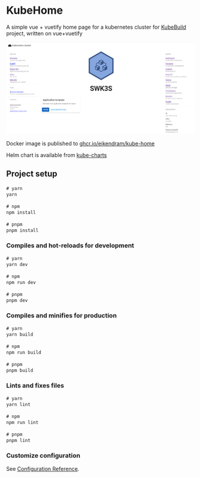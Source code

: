# KubeHome

A simple vue + vuetify home page for a kubernetes cluster for [KubeBuild](https://github.com/EikenDram/kube-build) project, written on vue+vuetify

![site example](docs/site.png)

Docker image is published to [ghcr.io/eikendram/kube-home](https://github.com/EikenDram/kube-home/pkgs/container/kube-home)

Helm chart is available from [kube-charts](https://github.com/EikenDram/kube-charts)

## Project setup

```
# yarn
yarn

# npm
npm install

# pnpm
pnpm install
```

### Compiles and hot-reloads for development

```
# yarn
yarn dev

# npm
npm run dev

# pnpm
pnpm dev
```

### Compiles and minifies for production

```
# yarn
yarn build

# npm
npm run build

# pnpm
pnpm build
```

### Lints and fixes files

```
# yarn
yarn lint

# npm
npm run lint

# pnpm
pnpm lint
```

### Customize configuration

See [Configuration Reference](https://vitejs.dev/config/).
